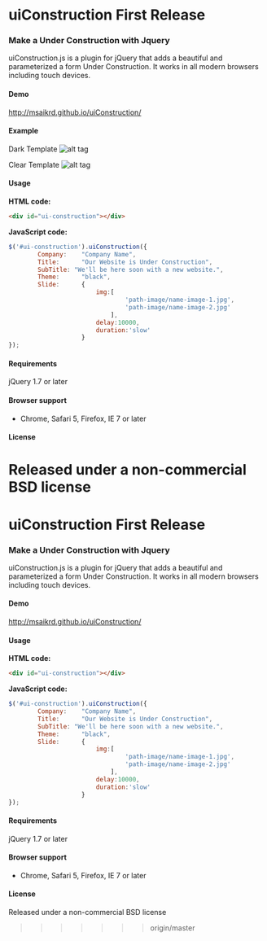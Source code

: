 uiConstruction First Release
=======================================================

### Make a Under Construction with Jquery

uiConstruction.js is a plugin for jQuery that adds a beautiful and parameterized a form Under Construction. It works in all modern browsers including touch devices.


#### Demo
http://msaikrd.github.io/uiConstruction/

#### Example
Dark Template
![alt tag](https://github.com/msaikrd/uiConstruction/blob/master/dark-style.jpg)

Clear Template
![alt tag](https://github.com/msaikrd/uiConstruction/blob/master/clear-style.jpg)

#### Usage

**HTML code:**
```html
<div id="ui-construction"></div>
```

**JavaScript code:**
```javascript
$('#ui-construction').uiConstruction({
		Company:	"Company Name",
		Title: 		"Our Website is Under Construction",
		SubTitle: "We'll be here soon with a new website.",
		Theme:		"black",
		Slide: 		{
						img:[
								'path-image/name-image-1.jpg',
								'path-image/name-image-2.jpg'
							],
						delay:10000,
						duration:'slow'
					}
});
```

#### Requirements

jQuery 1.7 or later

#### Browser support
* Chrome, Safari 5, Firefox, IE 7 or later

#### License
Released under a non-commercial BSD license
=======
uiConstruction First Release
=======================================================

### Make a Under Construction with Jquery

uiConstruction.js is a plugin for jQuery that adds a beautiful and parameterized a form Under Construction. It works in all modern browsers including touch devices.

#### Demo
http://msaikrd.github.io/uiConstruction/

#### Usage

**HTML code:**
```html
<div id="ui-construction"></div>
```

**JavaScript code:**
```javascript
$('#ui-construction').uiConstruction({
		Company:	"Company Name",
		Title: 		"Our Website is Under Construction",
		SubTitle: "We'll be here soon with a new website.",
		Theme:		"black",
		Slide: 		{
						img:[
								'path-image/name-image-1.jpg',
								'path-image/name-image-2.jpg'
							],
						delay:10000,
						duration:'slow'
					}
});
```

#### Requirements

jQuery 1.7 or later

#### Browser support
* Chrome, Safari 5, Firefox, IE 7 or later

#### License
Released under a non-commercial BSD license
>>>>>>> origin/master
